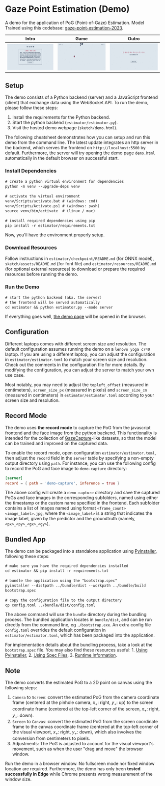 # Gaze Point Estimation (Demo)

A demo for the application of PoG (Point-of-Gaze) Estimation. Model Trained using this codebase: [gaze-point-estimation-2023](https://gitee.com/elorfiniel/gaze-point-estimation-2023).

| Intro | Game | Outro |
| -------------- | -------------- | -------------- |
| ![intro](gallery/intro.png) | ![game](gallery/game.png) | ![outro](gallery/outro.png) |

## Setup

The demo consists of a Python backend (server) and a JavaScript frontend (client) that exchange data using the WebSocket API. To run the demo, please follow these steps:

1. Install the requirements for the Python backend.
2. Start the python backend (`estimator/estimator.py`).
3. Visit the hosted demo webpage (`sketch/demo.html`).

The following cheatsheet demonstrates how you can setup and run this demo from the command line. The latest update integrates an http server in the backend, which serves the frontend on `http://localhost:5500` by default. Furthermore, the server will try opening the demo page `demo.html` automatically in the default browser on successful start.

### Install Dependencies

```shell
# create a python virtual environment for dependencies
python -m venv --upgrade-deps venv

# activate the virtual environment
venv/Scripts/activate.bat # (windows: cmd)
venv/Scripts/Activate.ps1 # (windows: pwsh)
source venv/bin/activate  # (linux / mac)

# install required dependencies using pip
pip install -r estimator/requirements.txt
```

Now, you'll have the environment properly setup.

### Download Resources

Follow instructions in `estimator/checkpoint/README.md` (for ONNX model), `sketch/assets/README.md` (for font file) and `estimator/resources/README.md` (for optional external resources) to download or prepare the required resources before running the demo.

### Run the Demo

```shell
# start the python backend (aka. the server)
# the frontend will be served automatically
cd estimator && python estimator.py --mode server
```

If everything goes well, [the demo page](http://localhost:5500/demo.html) will be opened in the browser.

## Configuration

Different laptops comes with different screen size and resolution. The default configuration assumes running the demo on a `lenovo yoga c740` laptop. If you are using a different laptop, you can adjust the configuration in `estimator/estimator.toml` to match your screen size and resolution. Check out the comments in the configuration file for more details. By modifying the configuration, you can adjust the server to match your own use case.

Most notably, you may need to adjust the `topleft_offset` (measured in centimeters), `screen_size_px` (measured in pixels) and `screen_size_cm` (measured in centimeters) in `estimator/estimator.toml` according to your screen size and resolution.

## Record Mode

The demo uses **the record mode** to capture the PoG from the javascript frontend and the face image from the python backend. This functionality is intended for the collection of [GazeCapture](https://gazecapture.csail.mit.edu/)-like datasets, so that the model can be trained and improved on the captured data.

To enable the record mode, open configuration `estimator/estimator.toml`, then adjust the `record` field in the `server` table by specifying a non-empty output directory using `path`. For instance, you can use the following config to record the PoG and face image to `demo-capture` directory:

```toml
[server]
record = { path = 'demo-capture', inference = true }
```

The above config will create a `demo-capture` directory and save the captured PoGs and face images in the corresponding subfolders, named using either the timestamp or the custom name specified in the frontend. Each subfolder contains a list of images named using format `<frame_count> <image_label>.jpg`, where the `<image_label>` is a string that indicates the image label, given by the predictor and the groundtruth (namely, `<px>_<py>_<gx>_<gy>`).

## Bundled App

The demo can be packaged into a standalone application using [PyInstaller](https://www.pyinstaller.org), following these steps:

```shell
# make sure you have the required dependencies installed
cd estimator && pip install -r requirements.txt

# bundle the application using the "bootstrap.spec"
pyinstaller --distpath ../bundle/dist --workpath ../bundle/build bootstrap.spec

# copy the configuration file to the output directory
cp config.toml ../bundle/dist/config.toml
```

The above command will use the `bundle` directory during the bundling process. The bundled application locates in `bundle/dist`, and can be run directly from the command line, eg `./bootstrap.exe`. An extra config file `config.toml` overrides the default configuration in `estimator/estimator.toml`, which has been packaged into the application.

For implementation details about the bundling process, take a look at the `bootstrap.spec` file. You may also find these resources useful: 1. [Using PyInstaller](https://pyinstaller.org/en/stable/usage.html), 2. [Using Spec Files](https://pyinstaller.org/en/stable/spec-files.html), 3. [Runtime Information](https://pyinstaller.org/en/stable/runtime-information.html).

## Note

The demo converts the estimated PoG to a 2D point on canvas using the following steps:

1. `Camera` to `Screen`: convert the estimated PoG from the camera coordinate frame (centered at the pinhole camera, $x_+$: right, $y_+$: up) to the screen coordinate frame (centered at the top-left corner of the screen, $x_+$: right, $y_+$: down).
2. `Screen` to `Canvas`: convert the estimated PoG from the screen coordinate frame to the canvas coordinate frame (centered at the top-left corner of the visual viewport, $x_+$: right, $y_+$: down), which also involves the conversion from centimeters to pixels.
3. Adjustments: The PoG is adjusted to account for the visual viewport's movement, such as when the user "drag and move" the browser window.

Run the demo in a browser window. No fullscreen mode nor fixed window location are required. Furthermore, the demo has only been **tested successfully in Edge** while Chrome presents wrong measurement of the window size.
